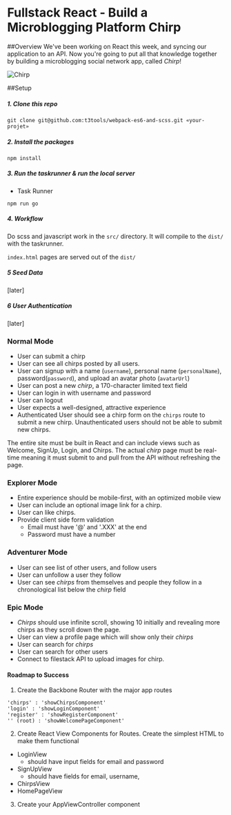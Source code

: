 # Fullstack React - Build a Microblogging Platform Chirp

##Overview
We've been working on React this week, and syncing our application to an API. Now you're going to put all that knowledge together by building a microblogging social network app, called _Chirp_! 

![Chirp](https://tiy-learn-content.s3.amazonaws.com/426f7475-chirp-logo.png)


##Setup 

##### 1. Clone this repo
```
git clone git@github.com:t3tools/webpack-es6-and-scss.git «your-projet»
```

##### 2. Install the packages
```
npm install
```

##### 3. Run the taskrunner & run the local server
- Task Runner
```
npm run go
```

##### 4. Workflow
Do scss and javascript work in the `src/` directory. It will compile to the `dist/` with the taskrunner.

`index.html` pages are served out of the `dist/`

##### 5 Seed Data
[later]

##### 6 User Authentication
[later]


### Normal Mode
- User can submit a chirp
- User can see all chirps posted by all users.
- User can signup with a name (`username`), personal name (`personalName`), password(`password`), and upload an avatar photo (`avatarUrl`)
- User can post a new _chirp_, a 170-character limited text field
- User can login in with username and password
- User can logout
- User expects a well-designed, attractive experience
- Authenticated User should see a chirp form on the `chirps` route to submit a new chirp. Unauthenticated users should not be able to submit new chirps.

The entire site must be built in React and can include views such as Welcome, SignUp, Login, and Chirps. The actual _chirp_ page must be real-time meaning it must submit to and pull from the API without refreshing the page.

### Explorer Mode

- Entire experience should be mobile-first, with an optimized mobile view
- User can include an optional image link for a chirp.
- User can like chirps.
- Provide client side form validation
  - Email must have '@' and '.XXX' at the end
  - Password must have a number

### Adventurer Mode
- User can see list of other users, and follow users
- User can unfollow a user they follow
- User can see _chirps_ from themselves and people they follow in a chronological list below the _chirp_ field


### Epic Mode
- _Chirps_ should use infinite scroll, showing 10 initially and revealing more chirps as they scroll down the page.
- User can view a profile page which will show only their _chirps_
- User can search for _chirps_
- User can search for other users
- Connect to filestack API to upload images for chirp.


#### Roadmap to Success
1. Create the Backbone Router with the major app routes
  ```
  'chirps' : 'showChirpsComponent'
  'login' : 'showLoginComponent'
  'register' : 'showRegisterComponent'
  '' (root) : 'showWelcomePageComponent'
  ```
2. Create React View Components for Routes. Create the simplest HTML to make them functional 
  - LoginView
    - should have input fields for email and password
  - SignUpView
    - should have fields for email, username, 
  - ChirpsView
  - HomePageView

3. Create your AppViewController component
